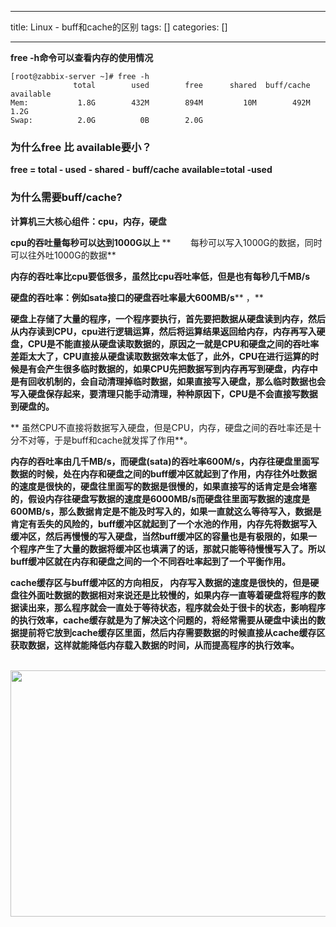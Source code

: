 
--- 
title:  Linux - buff和cache的区别 
tags: []
categories: [] 

---
>  
 **free -h命令可以查看内存的使用情况** 


```
[root@zabbix-server ~]# free -h
              total        used        free      shared  buff/cache   available
Mem:           1.8G        432M        894M         10M        492M        1.2G
Swap:          2.0G          0B        2.0G

```

### 为什么free 比 available要小？

>  
 **free = total - used - shared - buff/cache** 
 **available=total -used** 


### 为什么需要buff/cache?

>  
 **计算机三大核心组件：cpu，内存，硬盘** 
  
 **cpu的吞吐量每秒可以达到1000G以上** 
 **        每秒可以写入1000G的数据，同时可以往外吐1000G的数据** 
  
 **内存的吞吐率比cpu要低很多，虽然比cpu吞吐率低，但是也有每秒几千MB/s** 
  
 **硬盘的吞吐率：例如sata接口的硬盘吞吐率最大600MB/s**** ，** 


>  
 **硬盘上存储了大量的程序，一个程序要执行，首先要把数据从硬盘读到内存，然后从内存读到CPU，cpu进行逻辑运算，然后将运算结果返回给内存，内存再写入硬盘，CPU是不能直接从硬盘读取数据的，原因之一就是CPU和硬盘之间的吞吐率差距太大了，CPU直接从硬盘读取数据效率太低了，此外，CPU在进行运算的时候是有会产生很多临时数据的，如果CPU先把数据写到内存再写到硬盘，内存中是有回收机制的，会自动清理掉临时数据，如果直接写入硬盘，那么临时数据也会写入硬盘保存起来，要清理只能手动清理，种种原因下，CPU是不会直接写数据到硬盘的。** 


>  
 ** 虽然CPU不直接将数据写入硬盘，但是CPU，内存，硬盘之间的吞吐率还是十分不对等，于是buff和cache就发挥了作用**。 


>  
 **内存的吞吐率由几千MB/s，而硬盘(sata)的吞吐率600M/s，内存往硬盘里面写数据的时候，处在内存和硬盘之间的buff缓冲区就起到了作用，内存往外吐数据的速度是很快的，硬盘往里面写的数据是很慢的，如果直接写的话肯定是会堵塞的，假设内存往硬盘写数据的速度是6000MB/s而硬盘往里面写数据的速度是600MB/s，那么数据肯定是不能及时写入的，如果一直就这么等待写入，数据是肯定有丢失的风险的，buff缓冲区就起到了一个水池的作用，内存先将数据写入缓冲区，然后再慢慢的写入硬盘，当然buff缓冲区的容量也是有极限的，如果一个程序产生了大量的数据将缓冲区也填满了的话，那就只能等待慢慢写入了。所以buff缓冲区就在内存和硬盘之间的一个不同吞吐率起到了一个平衡作用。** 


>  
 **cache缓存区与buff缓冲区的方向相反， 内存写入数据的速度是很快的，但是硬盘往外面吐数据的数据相对来说还是比较慢的，如果内存一直等着硬盘将程序的数据读出来，那么程序就会一直处于等待状态，程序就会处于很卡的状态，影响程序的执行效率，cache缓存就是为了解决这个问题的，将经常需要从硬盘中读出的数据提前将它放到cache缓存区里面，然后内存需要数据的时候直接从cache缓存区获取数据，这样就能降低内存载入数据的时间，从而提高程序的执行效率。** 


 <img alt="" height="394" src="https://img-blog.csdnimg.cn/7ba6b14d81214b41b0b1f1acc9ec5c2e.png" width="970">

 
